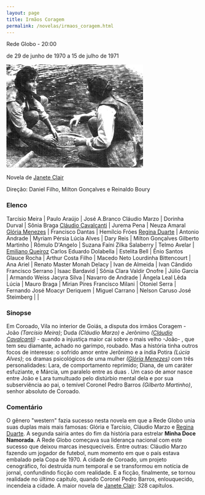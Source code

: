 ```yaml
---
layout: page
title: Irmãos Coragem
permalink: /novelas/irmaos_coragem.html
---
```


Rede Globo - 20:00

de 29 de junho de 1970 a 15 de julho de 1971

![irmaos coragem](/novelas/img/irmaos_coragem_tarcisio_e_claudio.jpg)

Novela de [Janete Clair](/novelas/janete_clair.html)

Direção: Daniel Filho, Milton Gonçalves e Reinaldo Boury

### Elenco

Tarcísio Meira | Paulo Araújo | José A.Branco
Cláudio Marzo | Dorinha Durval | Sônia Braga 
[Cláudio Cavalcanti](/novelas/claudio_cavalcanti.html) | Jurema Pena | Neuza Amaral
[Glória Menezes](/novelas/gloria_menezes.html) | Francisco Dantas | Hemílcio Fróes
[Regina Duarte](/novelas/regina_duarte.html) | Antonio Andrade | Myriam Pérsia
Lúcia Alves | Dary Reis | Milton Gonçalves
Gilberto Martinho | Rômulo D'Angelo | Suzana Faíni
Zilka Salaberry | Telmo Avelar | [Emiliano Queiroz](/novelas/emiliano_queiroz.html)
Carlos Eduardo Dolabella | Estelita Bell | Ênio Santos
Glauce Rocha | Arthur Costa Filho | Macedo Neto
Lourdinha Bittencourt | Ana Ariel | Renato Master
Monah Delacy | Ivan de Almeida | Ivan Cândido
Francisco Serrano | Isaac Bardavid | Sônia Clara
Valdir Onofre | Júlio Garcia | Armando Weiss
Jacyra Silva | Navarro de Andrade | Ângela Leal
Lêda Lúcia | Mauro Braga | Mirian Pires
Francisco Milani | Otoniel Serra | Fernando José
Moacyr Deriquem | Miguel Carrano | Nelson Caruso
José Steimberg	| |

### Sinopse

Em Coroado, Vila no interior de Goiás, a disputa dos irmãos Coragem - João *(Tarcísio Meira)*; Duda *(Cláudio Marzo)* e Jerônimo *([Cláudio Cavalcanti](/novelas/claudio_cavalcanti.html))* - quando a injustiça maior cai sobre o mais velho -João- , que tem seu diamante, achado no garimpo, roubado. Mas a história tinha outros focos de interesse: o sofrido amor entre Jerônimo e a índia Potira *(Lúcia Alves)*; os dramas psicológicos de uma mulher *([Glória Menezes](/novelas/gloria_menezes.html))* com três personalidades: Lara, de comportamento reprimido; Diana, de um caráter esfuziante, e Márcia, um paralelo entre as duas . Um caso de amor nasce entre João e Lara tumultuado pelo distúrbio mental dela e por sua subserviência ao pai, o temível Coronel Pedro Barros *(Gilberto Martinho)*, senhor absoluto de Coroado.

### Comentário

O gênero "western" fazia sucesso nesta novela em que a Rede Globo unia suas duplas mais mais famosas: Glória e Tarcísio, Cláudio Marzo e [Regina Duarte](/novelas/regina_duarte.html). A segunda sairia antes do fim da história para estrelar **Minha Doce Namorada**. A Rede Globo começava sua liderança nacional com este sucesso que deixou marcas inesquecíveis. Entre outras: Cláudio Marzo fazendo um jogador de futebol, num momento em que o país estava embalado pela Copa de 1970. A cidade de Coroado, um projeto cenográfico, foi destruída num temporal e se transformou em notícia de jornal, confundindo ficção com realidade. E a ficção, finalmente, se tornou realidade no último capítulo, quando Coronel Pedro Barros, enlouquecido, incendeia a cidade. A maior novela de [Janete Clair](/novelas/janete_clair.html): 328 capítulos.
